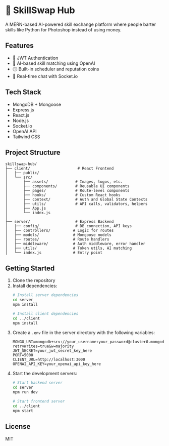 # 🧠 SkillSwap Hub

A MERN-based AI-powered skill exchange platform where people barter skills like Python for Photoshop instead of using money.

## Features
- 🔐 JWT Authentication
- 🧠 AI-based skill matching using OpenAI
- 🕒 Built-in scheduler and reputation coins
- 💬 Real-time chat with Socket.io

## Tech Stack
- MongoDB + Mongoose
- Express.js
- React.js
- Node.js
- Socket.io
- OpenAI API
- Tailwind CSS

## Project Structure
```
skillswap-hub/
├── client/                     # React Frontend
│   ├── public/
│   └── src/
│       ├── assets/            # Images, logos, etc.
│       ├── components/        # Reusable UI components
│       ├── pages/             # Route-level components
│       ├── hooks/             # Custom React hooks
│       ├── context/           # Auth and Global State Contexts
│       ├── utils/             # API calls, validators, helpers
│       ├── App.js
│       └── index.js
│
├── server/                    # Express Backend
│   ├── config/                # DB connection, API keys
│   ├── controllers/          # Logic for routes
│   ├── models/               # Mongoose models
│   ├── routes/               # Route handlers
│   ├── middleware/           # Auth middleware, error handler
│   ├── utils/                # Token utils, AI matching
│   └── index.js              # Entry point
```

## Getting Started

1. Clone the repository
2. Install dependencies:
   ```bash
   # Install server dependencies
   cd server
   npm install

   # Install client dependencies
   cd ../client
   npm install
   ```
3. Create a `.env` file in the server directory with the following variables:
   ```
   MONGO_URI=mongodb+srv://your_username:your_password@cluster0.mongodb.net/skillswap?retryWrites=true&w=majority
   JWT_SECRET=your_jwt_secret_key_here
   PORT=5000
   CLIENT_URL=http://localhost:3000
   OPENAI_API_KEY=your_openai_api_key_here
   ```
4. Start the development servers:
   ```bash
   # Start backend server
   cd server
   npm run dev

   # Start frontend server
   cd ../client
   npm start
   ```

## License
MIT 
